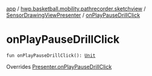 [app](../../index.md) / [hwp.basketball.mobility.pathrecorder.sketchview](../index.md) / [SensorDrawingViewPresenter](index.md) / [onPlayPauseDrillClick](.)

# onPlayPauseDrillClick

`fun onPlayPauseDrillClick(): `[`Unit`](https://kotlinlang.org/api/latest/jvm/stdlib/kotlin/-unit/index.html)

Overrides [Presenter.onPlayPauseDrillClick](../-sensor-drawing-view-view-contract/-presenter/on-play-pause-drill-click.md)

